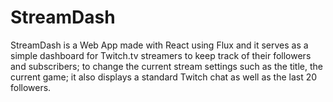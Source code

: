 # StreamDash
StreamDash is a Web App made with React using Flux and it serves as a simple dashboard for Twitch.tv streamers to keep track of their followers and subscribers; to change the current stream settings such as the title, the current game; it also displays a standard Twitch chat as well as the last 20 followers.
